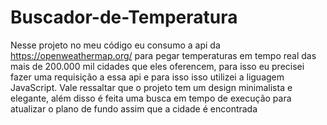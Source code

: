 # Buscador-de-Temperatura
Nesse projeto no meu código eu consumo a api da https://openweathermap.org/ para pegar temperaturas em tempo real das mais de 200.000 mil cidades que eles oferencem, para isso eu precisei fazer uma requisição a essa api e para isso isso utilizei a liguagem JavaScript. Vale ressaltar que o projeto tem um design minimalista e elegante, além disso é feita uma busca em tempo de execução para atualizar o plano de fundo assim que a cidade é encontrada
